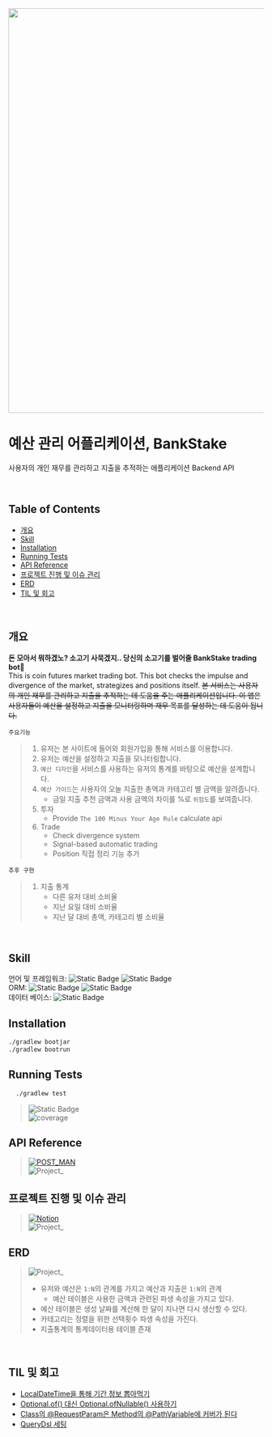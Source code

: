 <div align="center">
    <img src="src/main/resources/static/img/logo.jpg" width="800">
</div>

# 예산 관리 어플리케이션, BankStake
사용자의 개인 재무를 관리하고 지출을 추적하는 애플리케이션 Backend API

<br>

## Table of Contents
- [개요](#개요)
- [Skill](#Skill)
- [Installation](#Installation)
- [Running Tests](#running-tests)
- [API Reference](#api-reference)
- [프로젝트 진행 및 이슈 관리](#프로젝트-진행-및-이슈-관리)
- [ERD](#ERD)
- [TIL 및 회고](#til-및-회고)

<br>

## 개요
**돈 모아서 뭐하겠노? 소고기 사묵겠지.. 당신의 소고기를 벌어줄 BankStake trading bot🤖** <br>
This is coin futures market trading bot. 
This bot checks the impulse and divergence of the market, strategizes and positions itself.
~~본 서비스는 사용자의 개인 재무를 관리하고 지출을 추적하는 데 도움을 주는 애플리케이션입니다. 
이 앱은 사용자들이 예산을 설정하고 지출을 모니터링하며 재무 목표를 달성하는 데 도움이 됩니다.~~

`주요기능`
> 1. 유저는 본 사이트에 들어와 회원가입을 통해 서비스를 이용합니다.
> 2. 유저는 예산을 설정하고 지출을 모니터링합니다.
> 3. `예산 디자인`을 서비스를 사용하는 유저의 통계를 바탕으로 예산을 설계합니다.
> 4. `예산 가이드`는 사용자의 오늘 지출한 총액과 카테고리 별 금액을 알려줍니다.
>    - 금일 지출 추천 금액과 사용 금액의 차이를 %로 `위험도`를 보여줍니다.
> 5. 투자
>    - Provide `The 100 Minus Your Age Rule` calculate api
> 6. Trade
>    - Check divergence system
>    - Signal-based automatic trading
>    - Position 직접 정리 기능 추가

`추후 구현`
> 1. 지출 통계
>    - 다른 유저 대비 소비율
>    - 지난 요일 대비 소비율
>    - 지난 달 대비 총액, 카테고리 별 소비율

<br>

## Skill
언어 및 프레임워크: ![Static Badge](https://img.shields.io/badge/JAVA-17-green) ![Static Badge](https://img.shields.io/badge/Spring_boot-REST-green)<br/>
ORM: ![Static Badge](https://img.shields.io/badge/JPA-green) ![Static Badge](https://img.shields.io/badge/QueryDsl-blue)<br/>
데이터 베이스: ![Static Badge](https://img.shields.io/badge/h2-2.1.214-blue) <br/>

## Installation

```bash
./gradlew bootjar
./gradlew bootrun
```

## Running Tests
```bash
  ./gradlew test
```

> ![Static Badge](https://img.shields.io/badge/Test_Passed-18/18-green)<br>
> ![coverage](src/main/resources/static/img/test_result.png)

## API Reference
> [![POST_MAN](https://img.shields.io/badge/POSTMAN_-CLICK🖱-%23000000.svg?style=for-the-badge&logo=postman&logoColor=white)](https://documenter.getpostman.com/view/18383272/2s9YXo2L9p)<br>
> ![Project_](src/main/resources/static/img/api_reference.png)

## 프로젝트 진행 및 이슈 관리

> [![Notion](https://img.shields.io/badge/Github_project_-CLICK🖱-%23000000.svg?style=for-the-badge&logo=Github&logoColor=white)](https://github.com/users/U-jinLee/projects/1)<br>
> ![Project_](src/main/resources/static/img/project.png)


## ERD
> ![Project_](src/main/resources/static/img/ERD.png)
> - 유저와 예산은 `1:N`의 관계를 가지고 예산과 지출은 `1:N`의 관계
>   - 예산 테이블은 사용한 금액과 관련된 파생 속성을 가지고 있다.
> - 예산 테이블은 생성 날짜를 계산해 한 달이 지나면 다시 생산할 수 있다.
> - 카테고리는 정렬을 위한 선택횟수 파생 속성을 가진다.
> - 지출통계의 통계데이터용 테이블 존재

<br>

## TIL 및 회고
- [LocalDateTime을 통해 기간 정보 뽑아먹기](https://diligent-mangosteen-06d.notion.site/LocalDateTime-9b32b72fef45406b9e2162c0360ecaf5?pvs=4)
- [Optional.of() 대신 Optional.ofNullable() 사용하기](https://diligent-mangosteen-06d.notion.site/Optional-Optional-of-Optional-ofNullable-bd7efda95fa9455c9693180cbfddda81?pvs=4)
- [Class의 @RequestParam은 Method의 @PathVariable에 커버가 된다](https://diligent-mangosteen-06d.notion.site/Class-RequestParam-Method-PathVariable-546969a4558040d7b9f3e340a493255e?pvs=4)
- [QueryDsl 세팅](https://diligent-mangosteen-06d.notion.site/Querydsl-bb19c5e700564401a5bf7d4f2eca29b8?pvs=4)

<br/>